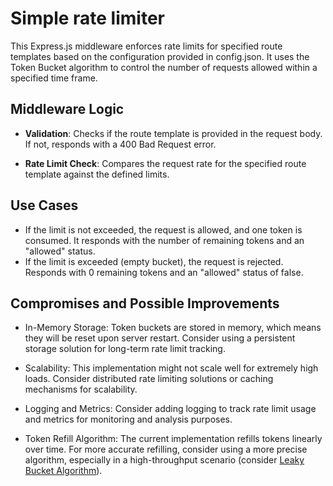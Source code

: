 # Simple rate limiter

This Express.js middleware enforces rate limits for specified route templates based on the configuration provided in config.json. It uses the Token Bucket algorithm to control the number of requests allowed within a specified time frame. 

## Middleware Logic
- **Validation**: Checks if the route template is provided in the request body. If not, responds with a 400 Bad Request error.

- **Rate Limit Check**: Compares the request rate for the specified route template against the defined limits.

## Use Cases
- If the limit is not exceeded, the request is allowed, and one token is consumed. It responds with the number of remaining tokens and an "allowed" status.
- If the limit is exceeded (empty bucket), the request is rejected. Responds with 0 remaining tokens and an "allowed" status of false.

## Compromises and Possible Improvements
- In-Memory Storage: Token buckets are stored in memory, which means they will be reset upon server restart. Consider using a persistent storage solution for long-term rate limit tracking.

- Scalability: This implementation might not scale well for extremely high loads. Consider distributed rate limiting solutions or caching mechanisms for scalability.

- Logging and Metrics: Consider adding logging to track rate limit usage and metrics for monitoring and analysis purposes.

- Token Refill Algorithm: The current implementation refills tokens linearly over time. For more accurate refilling, consider using a more precise algorithm, especially in a high-throughput scenario (consider [Leaky Bucket Algorithm](https://en.wikipedia.org/wiki/Leaky_bucket)).